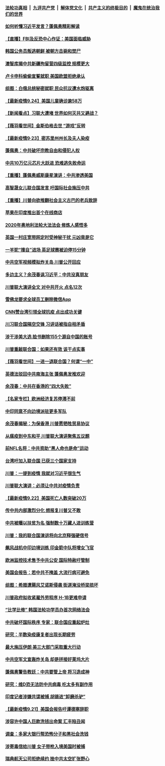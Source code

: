 

####  [法轮功真相](../../../../basic/blob/master/README.md?t=09242331) &nbsp;|&nbsp; [九评共产党](../../../../9ping.md/blob/master/README.md?t=09242331) &nbsp;|&nbsp; [解体党文化](../../../../jtdwh.md/blob/master/README.md?t=09242331)  &nbsp;|&nbsp; [共产主义的终极目的](../../../../gczydzjmd.md/blob/master/README.md?t=09242331) &nbsp;|&nbsp; [魔鬼在统治我们的世界](../../../../mgztzwmdsj.md/blob/master/README.md?t=09242331) 

#### [如何听懂习近平发言？蓬佩奥精彩解读](../pages/nsc418/n12427615.md?t=09242331) 

#### [【直播】FBI及反恐中心作证：美国面临威胁](../pages/nsc418/n12426398.md?t=09242331) 

#### [韩国公务员叛逃朝鲜 被朝方击毙和焚尸](../pages/nsc418/n12427154.md?t=09242331) 

#### [澳智库揭中共新疆拘留营四级监控 规模更大](../pages/nsc418/n12426855.md?t=09242331) 

#### [卢卡申科偷偷宣誓就职 美国欧盟拒绝承认](../pages/nsc418/n12426826.md?t=09242331) 

#### [组图：白俄总统秘密就职 民众抗议遭水炮驱离](../pages/nsc418/n12426653.md?t=09242331) 

#### [【最新疫情9.24】美国儿童确诊逾58万](../pages/nsc418/n12426009.md?t=09242331) 

#### [【新闻看点】习联大遭堵 世界如何灭共又避战？](../pages/nsc418/n12425452.md?t=09242331) 

#### [【薇羽看世间】金斯伯格去世 “游戏”反转](../pages/nsc418/n12425506.md?t=09242331) 

#### [【最新疫情9·23】密苏里州州长及夫人染疫](../pages/nsc418/n12423207.md?t=09242331) 

#### [蓬佩奥：中共破坏宗教自由和侵犯人权](../pages/nsc418/n12425216.md?t=09242331) 

#### [中共10万亿元芯片大跃进 恐难逃失败命运](../pages/nsc418/n12425172.md?t=09242331) 

#### [【重播】蓬佩奥威斯康星演讲：中共渗透美国](../pages/nsc418/n12421353.md?t=09242331) 

#### [高智晟女儿联合国发言 吁国际社会施压中共](../pages/nsc418/n12424893.md?t=09242331) 

#### [【重播】川普向欲推翻社会主义古巴的老兵致辞](../pages/nsc418/n12423718.md?t=09242331) 

#### [苹果在印度推出首个在线商店](../pages/nsc418/n12424765.md?t=09242331) 

#### [2020年奥地利法轮大法法会 修炼人感悟多](../pages/nsc418/n12424416.md?t=09242331) 

#### [英国一村庄宽带网定时受神秘干扰 元凶竟是它](../pages/nsc418/n12424482.md?t=09242331) 

#### [一羊驼“擅自”进场 英足球赛被迫停15分钟](../pages/nsc418/n12424025.md?t=09242331) 

#### [中共空军视频模拟炸关岛 川普公开回应](../pages/nsc418/n12424290.md?t=09242331) 

#### [多边主义？余茂春讽习近平：中共没真朋友](../pages/nsc418/n12424244.md?t=09242331) 

#### [川普联大演讲全文 对中共开火 点名12次](../pages/nsc418/n12424202.md?t=09242331) 

#### [雪佛龙要求全球员工删除微信App](../pages/nsc418/n12424014.md?t=09242331) 

#### [CNN赞台湾引领全球抗疫 点出成功关键](../pages/nsc418/n12424176.md?t=09242331) 

#### [川习联合国隔空交锋 习讲话被指自相矛盾](../pages/nsc418/n12422677.md?t=09242331) 

#### [涉干涉美大选 脸书删除155个源自中国的账号](../pages/nsc418/n12423217.md?t=09242331) 

#### [川普重敲联合国：如果还有效 该干点实事](../pages/nsc418/n12422691.md?t=09242331) 

#### [【薇羽看世间】一进一退联合国？何谓“一中”](../pages/nsc418/n12422845.md?t=09242331) 

#### [英德法驳回中共南海主张 蓬佩奥发推欢迎](../pages/nsc418/n12422690.md?t=09242331) 

#### [余茂春：中共在香港的“四大失败”](../pages/nsc418/n12422908.md?t=09242331) 

#### [【名家专栏】欧洲经济复苏停滞不前](../pages/nsc418/n12421042.md?t=09242331) 

#### [中印同意不向边境派驻更多军队](../pages/nsc418/n12422782.md?t=09242331) 

#### [余茂春揭秘：为保香港 川普愿牺牲贸易协议](../pages/nsc418/n12422771.md?t=09242331) 

#### [从瘟疫到中东和平 川普联大演讲聚焦五议题](../pages/nsc418/n12422729.md?t=09242331) 

#### [前NFL名将：中共资助“黑人命也是命”运动](../pages/nsc418/n12422188.md?t=09242331) 

#### [台湾吁加入联合国 已获三个国家支持](../pages/nsc418/n12422520.md?t=09242331) 

#### [川普：一提到疫情 我就对习近平很生气](../pages/nsc418/n12422534.md?t=09242331) 

#### [川普联大演讲：必须让中共对疫情负责](../pages/nsc418/n12422528.md?t=09242331) 

#### [【最新疫情9.22】美国死亡人数突破20万](../pages/nsc418/n12420967.md?t=09242331) 

#### [传中共内部激烈分化 想报复川普又不敢](../pages/nsc418/n12421898.md?t=09242331) 

#### [中共被曝以扶贫为名 强制数十万藏人进训练营](../pages/nsc418/n12421819.md?t=09242331) 

#### [川普：我的联合国演讲将向北京释强硬信号](../pages/nsc418/n12421001.md?t=09242331) 

#### [飙风战机中印边境训练 印金箭中队将增女飞官](../pages/nsc418/n12421461.md?t=09242331) 

#### [欧洲监控技术售予中共公安 国际特赦吁管制](../pages/nsc418/n12421243.md?t=09242331) 

#### [美国会报告：若中共不掩盖 大流行病可避免](../pages/nsc418/n12421058.md?t=09242331) 

#### [组图：希腊遭飓风艾诺斯侵袭 街道淹没桥梁损坏](../pages/nsc418/n12419781.md?t=09242331) 

#### [川普政府拟收紧雇外劳程序 H-1B更难申请](../pages/nsc418/n12420424.md?t=09242331) 

#### [“比学比修” 韩国法轮功学员办首次网络法会](../pages/nsc418/n12419475.md?t=09242331) 

#### [中共破坏国际秩序 专家：联合国应重起炉灶](../pages/nsc418/n12420323.md?t=09242331) 

#### [研究：半数染疫康复者出现长期疲劳](../pages/nsc418/n12420332.md?t=09242331) 

#### [最大施压伊朗 美三大部门采取重大行动](../pages/nsc418/n12420072.md?t=09242331) 

#### [中共空军文宣轰炸关岛 却是拼接好莱坞大片](../pages/nsc418/n12420167.md?t=09242331) 

#### [蓬佩奥警告教廷：中共要管上帝 将习造成神](../pages/nsc418/n12420003.md?t=09242331) 

#### [研究：维D恐无法防中共病毒 吃太多有副作用](../pages/nsc418/n12419687.md?t=09242331) 

#### [印度记者涉嫌共谍被捕 胡锡进“卸磨杀驴”](../pages/nsc418/n12419831.md?t=09242331) 

#### [【最新疫情9.21】美国会报告吁谭德塞辞职](../pages/nsc418/n12415943.md?t=09242331) 

#### [涉容许中国人巨款洗钱出命案 汇丰陷丑闻](../pages/nsc418/n12419442.md?t=09242331) 

#### [调查：多家大银行帮恐怖分子和黑社会洗钱](../pages/nsc418/n12419217.md?t=09242331) 

#### [涉寄毒信给川普 女子带枪入境美国时被捕](../pages/nsc418/n12419194.md?t=09242331) 

#### [瑞典航天公司拒绝续约 挫中共太空扩张野心](../pages/nsc418/n12419145.md?t=09242331) 

